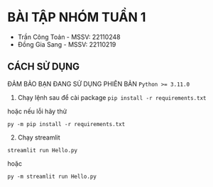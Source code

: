 # BÀI TẬP NHÓM TUẦN 1

<!-- CREATE TABLE -->

- Trần Công Toản - MSSV: 22110248
- Đồng Gia Sang - MSSV: 22110219

## CÁCH SỬ DỤNG

ĐẢM BẢO BẠN ĐANG SỬ DỤNG PHIÊN BẢN `Python >= 3.11.0`

1. Chạy lệnh sau để cài package
   `pip install -r requirements.txt`

hoặc nếu lỗi hãy thử

`py -m pip install -r requirements.txt`

2. Chạy streamlit

`streamlit run Hello.py`

hoặc

`py -m streamlit run Hello.py`
